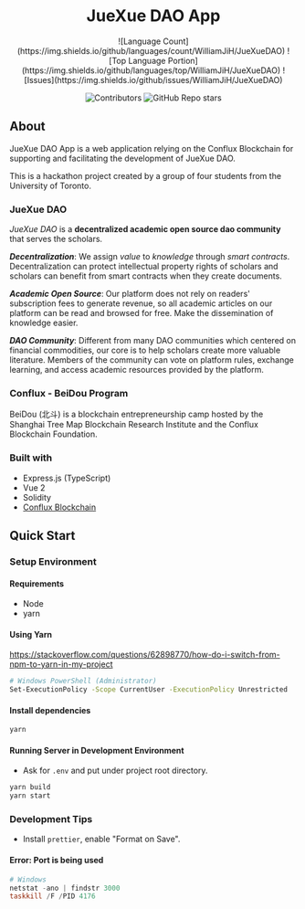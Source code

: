 
<div align="center">
<h1>
    JueXue DAO App
</h1>
![Language Count](https://img.shields.io/github/languages/count/WilliamJiH/JueXueDAO)
![Top Language Portion](https://img.shields.io/github/languages/top/WilliamJiH/JueXueDAO)
![Issues](https://img.shields.io/github/issues/WilliamJiH/JueXueDAO)

![Contributors](https://img.shields.io/github/contributors/WilliamJiH/JueXueDAO)
![GitHub Repo stars](https://img.shields.io/github/stars/WilliamJiH/JueXueDAO?style=social)
</div>

## About

JueXue DAO App is a web application relying on the Conflux Blockchain for supporting and facilitating the development of JueXue DAO.

This is a hackathon project created by a group of four students from the University of Toronto.

### JueXue DAO

*JueXue DAO* is a **decentralized academic open source dao community** that serves the scholars.

***Decentralization***: We assign *value* to *knowledge* through *smart contracts*. Decentralization can protect intellectual property rights of scholars and scholars can benefit from smart contracts when they create documents.

***Academic Open Source***: Our platform does not rely on readers' subscription fees to generate revenue, so all academic articles on our platform can be read and browsed for free. Make the dissemination of knowledge easier.

***DAO Community***: Different from many DAO communities which centered on financial commodities, our core is to help scholars create more valuable literature. Members of the community can vote on platform rules, exchange learning, and access academic resources provided by the platform.

### Conflux - BeiDou Program

BeiDou (北斗) is a blockchain entrepreneurship camp hosted by the Shanghai Tree Map Blockchain Research Institute and the Conflux Blockchain Foundation.

### Built with

- Express.js (TypeScript)
- Vue 2
- Solidity
- [Conflux Blockchain](https://confluxnetwork.org/)

## Quick Start

### Setup Environment

#### Requirements

- Node
- yarn

#### Using Yarn

<https://stackoverflow.com/questions/62898770/how-do-i-switch-from-npm-to-yarn-in-my-project>

```sh
# Windows PowerShell (Administrator)
Set-ExecutionPolicy -Scope CurrentUser -ExecutionPolicy Unrestricted
```

#### Install dependencies

```sh
yarn
```

#### Running Server in Development Environment

- Ask for `.env` and put under project root directory.

```sh
yarn build
yarn start
```

### Development Tips

- Install `prettier`, enable "Format on Save".

#### Error: Port is being used

```PowerShell
# Windows
netstat -ano | findstr 3000
taskkill /F /PID 4176
```
